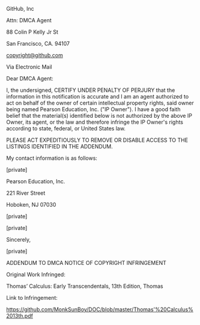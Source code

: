 GitHub, Inc

Attn: DMCA Agent

88 Colin P Kelly Jr St

San Francisco, CA. 94107

copyright@github.com 

 

 

Via Electronic Mail

 

 

Dear DMCA Agent:

 

I, the undersigned, CERTIFY UNDER PENALTY OF PERJURY that the information in this notification is accurate and I am an agent authorized to act on behalf of the owner of certain intellectual property rights, said owner being named Pearson Education, Inc. ("IP Owner"). I have a good faith belief that the material(s) identified below is not authorized by the above IP Owner, its agent, or the law and therefore infringe the IP Owner's rights according to state, federal, or United States law.

 

PLEASE ACT EXPEDITIOUSLY TO REMOVE OR DISABLE ACCESS TO THE LISTINGS IDENTIFIED IN THE ADDENDUM.

 

My contact information is as follows:

 

[private]  

Pearson Education, Inc.

221 River Street

Hoboken, NJ 07030

[private]  

[private]  

 

Sincerely,

 

[private]  

 

ADDENDUM TO DMCA NOTICE OF COPYRIGHT INFRINGEMENT

 

Original Work Infringed:

Thomas’ Calculus: Early Transcendentals, 13th Edition, Thomas

 

Link to Infringement:

 

https://github.com/MonkSunBoy/DOC/blob/master/Thomas'%20Calculus%2013th.pdf
